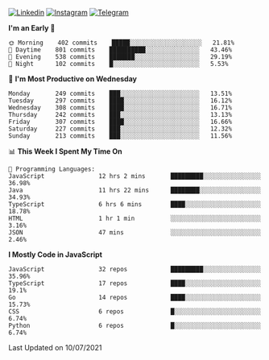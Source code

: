 [![Linkedin](https://img.shields.io/badge/-Archie-blue?style=flat-square&labelColor=gray&logo=Linkedin&logoColor=white&link=https://www.linkedin.com/in/archisdi)](https://www.linkedin.com/in/archisdi)
[![Instagram](https://img.shields.io/badge/-@archisdi-orange?style=flat-square&labelColor=gray&logo=Instagram&logoColor=white&link=https://www.instagram.com/archisdi)](https://www.instagram.com/archisdi)
[![Telegram](https://img.shields.io/badge/-aai-informational?style=flat-square&labelColor=gray&logo=telegram&logoColor=white&link=https://t.me/archisdi)](https://t.me/archisdi)

<!--START_SECTION:waka-->
**I'm an Early 🐤** 

```text
🌞 Morning    402 commits    █████░░░░░░░░░░░░░░░░░░░░   21.81% 
🌆 Daytime    801 commits    ██████████░░░░░░░░░░░░░░░   43.46% 
🌃 Evening    538 commits    ███████░░░░░░░░░░░░░░░░░░   29.19% 
🌙 Night      102 commits    █░░░░░░░░░░░░░░░░░░░░░░░░   5.53%

```
📅 **I'm Most Productive on Wednesday** 

```text
Monday       249 commits    ███░░░░░░░░░░░░░░░░░░░░░░   13.51% 
Tuesday      297 commits    ████░░░░░░░░░░░░░░░░░░░░░   16.12% 
Wednesday    308 commits    ████░░░░░░░░░░░░░░░░░░░░░   16.71% 
Thursday     242 commits    ███░░░░░░░░░░░░░░░░░░░░░░   13.13% 
Friday       307 commits    ████░░░░░░░░░░░░░░░░░░░░░   16.66% 
Saturday     227 commits    ███░░░░░░░░░░░░░░░░░░░░░░   12.32% 
Sunday       213 commits    ███░░░░░░░░░░░░░░░░░░░░░░   11.56%

```


📊 **This Week I Spent My Time On** 

```text
💬 Programming Languages: 
JavaScript               12 hrs 2 mins       █████████░░░░░░░░░░░░░░░░   36.98% 
Java                     11 hrs 22 mins      ████████░░░░░░░░░░░░░░░░░   34.93% 
TypeScript               6 hrs 6 mins        ████░░░░░░░░░░░░░░░░░░░░░   18.78% 
HTML                     1 hr 1 min          ░░░░░░░░░░░░░░░░░░░░░░░░░   3.16% 
JSON                     47 mins             ░░░░░░░░░░░░░░░░░░░░░░░░░   2.46%

```

**I Mostly Code in JavaScript** 

```text
JavaScript               32 repos            █████████░░░░░░░░░░░░░░░░   35.96% 
TypeScript               17 repos            ████░░░░░░░░░░░░░░░░░░░░░   19.1% 
Go                       14 repos            ████░░░░░░░░░░░░░░░░░░░░░   15.73% 
CSS                      6 repos             █░░░░░░░░░░░░░░░░░░░░░░░░   6.74% 
Python                   6 repos             █░░░░░░░░░░░░░░░░░░░░░░░░   6.74%

```



 Last Updated on 10/07/2021
<!--END_SECTION:waka-->